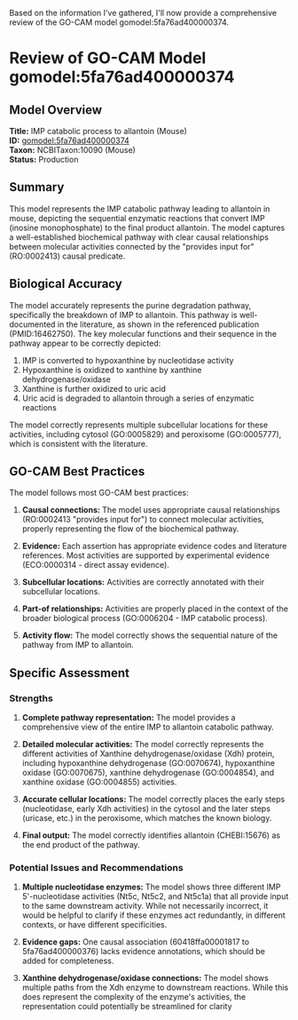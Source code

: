 Based on the information I've gathered, I'll now provide a comprehensive review of the GO-CAM model gomodel:5fa76ad400000374.

# Review of GO-CAM Model gomodel:5fa76ad400000374

## Model Overview

**Title:** IMP catabolic process to allantoin (Mouse)  
**ID:** [gomodel:5fa76ad400000374](https://bioregistry.io/go.model:5fa76ad400000374)  
**Taxon:** NCBITaxon:10090 (Mouse)  
**Status:** Production

## Summary

This model represents the IMP catabolic pathway leading to allantoin in mouse, depicting the sequential enzymatic reactions that convert IMP (inosine monophosphate) to the final product allantoin. The model captures a well-established biochemical pathway with clear causal relationships between molecular activities connected by the "provides input for" (RO:0002413) causal predicate.

## Biological Accuracy

The model accurately represents the purine degradation pathway, specifically the breakdown of IMP to allantoin. This pathway is well-documented in the literature, as shown in the referenced publication (PMID:16462750). The key molecular functions and their sequence in the pathway appear to be correctly depicted:

1. IMP is converted to hypoxanthine by nucleotidase activity
2. Hypoxanthine is oxidized to xanthine by xanthine dehydrogenase/oxidase
3. Xanthine is further oxidized to uric acid
4. Uric acid is degraded to allantoin through a series of enzymatic reactions

The model correctly represents multiple subcellular locations for these activities, including cytosol (GO:0005829) and peroxisome (GO:0005777), which is consistent with the literature.

## GO-CAM Best Practices

The model follows most GO-CAM best practices:

1. **Causal connections:** The model uses appropriate causal relationships (RO:0002413 "provides input for") to connect molecular activities, properly representing the flow of the biochemical pathway.

2. **Evidence:** Each assertion has appropriate evidence codes and literature references. Most activities are supported by experimental evidence (ECO:0000314 - direct assay evidence).

3. **Subcellular locations:** Activities are correctly annotated with their subcellular locations.

4. **Part-of relationships:** Activities are properly placed in the context of the broader biological process (GO:0006204 - IMP catabolic process).

5. **Activity flow:** The model correctly shows the sequential nature of the pathway from IMP to allantoin.

## Specific Assessment

### Strengths

1. **Complete pathway representation:** The model provides a comprehensive view of the entire IMP to allantoin catabolic pathway.

2. **Detailed molecular activities:** The model correctly represents the different activities of Xanthine dehydrogenase/oxidase (Xdh) protein, including hypoxanthine dehydrogenase (GO:0070674), hypoxanthine oxidase (GO:0070675), xanthine dehydrogenase (GO:0004854), and xanthine oxidase (GO:0004855) activities.

3. **Accurate cellular locations:** The model correctly places the early steps (nucleotidase, early Xdh activities) in the cytosol and the later steps (uricase, etc.) in the peroxisome, which matches the known biology.

4. **Final output:** The model correctly identifies allantoin (CHEBI:15676) as the end product of the pathway.

### Potential Issues and Recommendations

1. **Multiple nucleotidase enzymes:** The model shows three different IMP 5'-nucleotidase activities (Nt5c, Nt5c2, and Nt5c1a) that all provide input to the same downstream activity. While not necessarily incorrect, it would be helpful to clarify if these enzymes act redundantly, in different contexts, or have different specificities. 

2. **Evidence gaps:** One causal association (60418ffa00001817 to 5fa76ad400000376) lacks evidence annotations, which should be added for completeness.

3. **Xanthine dehydrogenase/oxidase connections:** The model shows multiple paths from the Xdh enzyme to downstream reactions. While this does represent the complexity of the enzyme's activities, the representation could potentially be streamlined for clarity